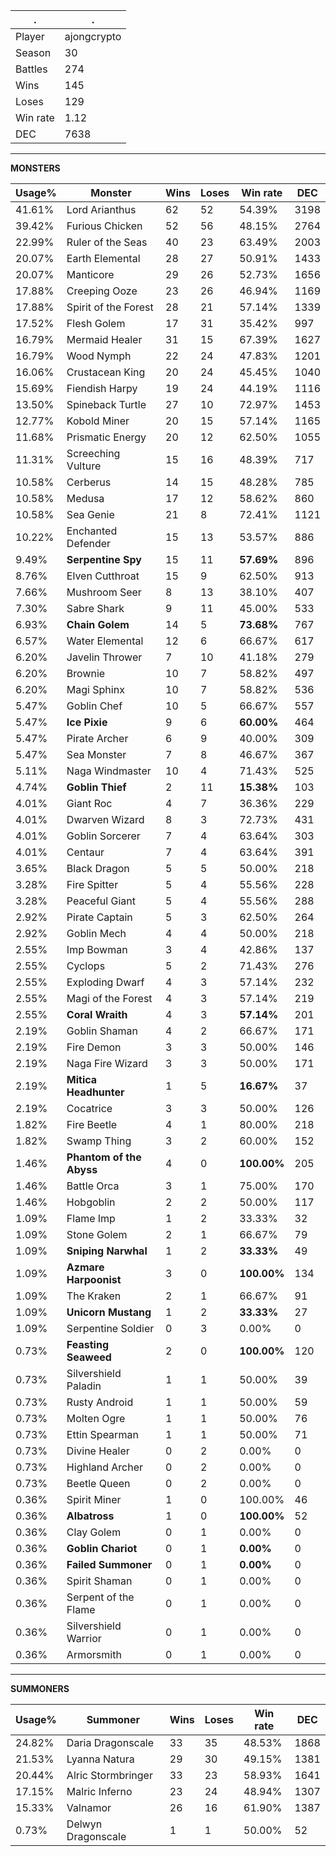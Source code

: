 .|.
|-|-
Player|ajongcrypto
Season|30
Battles|274
Wins|145
Loses|129
Win rate|1.12
DEC|7638

---
**MONSTERS**

Usage%|Monster|Wins|Loses|Win rate|DEC|
-|-|-|-|-|-|
41.61%|Lord Arianthus|62|52|54.39%|3198|
39.42%|Furious Chicken|52|56|48.15%|2764|
22.99%|Ruler of the Seas|40|23|63.49%|2003|
20.07%|Earth Elemental|28|27|50.91%|1433|
20.07%|Manticore|29|26|52.73%|1656|
17.88%|Creeping Ooze|23|26|46.94%|1169|
17.88%|Spirit of the Forest|28|21|57.14%|1339|
17.52%|Flesh Golem|17|31|35.42%|997|
16.79%|Mermaid Healer|31|15|67.39%|1627|
16.79%|Wood Nymph|22|24|47.83%|1201|
16.06%|Crustacean King|20|24|45.45%|1040|
15.69%|Fiendish Harpy|19|24|44.19%|1116|
13.50%|Spineback Turtle|27|10|72.97%|1453|
12.77%|Kobold Miner|20|15|57.14%|1165|
11.68%|Prismatic Energy|20|12|62.50%|1055|
11.31%|Screeching Vulture|15|16|48.39%|717|
10.58%|Cerberus|14|15|48.28%|785|
10.58%|Medusa|17|12|58.62%|860|
10.58%|Sea Genie|21|8|72.41%|1121|
10.22%|Enchanted Defender|15|13|53.57%|886|
9.49%|**Serpentine Spy**|15|11|**57.69%**|896|
8.76%|Elven Cutthroat|15|9|62.50%|913|
7.66%|Mushroom Seer|8|13|38.10%|407|
7.30%|Sabre Shark|9|11|45.00%|533|
6.93%|**Chain Golem**|14|5|**73.68%**|767|
6.57%|Water Elemental|12|6|66.67%|617|
6.20%|Javelin Thrower|7|10|41.18%|279|
6.20%|Brownie|10|7|58.82%|497|
6.20%|Magi Sphinx|10|7|58.82%|536|
5.47%|Goblin Chef|10|5|66.67%|557|
5.47%|**Ice Pixie**|9|6|**60.00%**|464|
5.47%|Pirate Archer|6|9|40.00%|309|
5.47%|Sea Monster|7|8|46.67%|367|
5.11%|Naga Windmaster|10|4|71.43%|525|
4.74%|**Goblin Thief**|2|11|**15.38%**|103|
4.01%|Giant Roc|4|7|36.36%|229|
4.01%|Dwarven Wizard|8|3|72.73%|431|
4.01%|Goblin Sorcerer|7|4|63.64%|303|
4.01%|Centaur|7|4|63.64%|391|
3.65%|Black Dragon|5|5|50.00%|218|
3.28%|Fire Spitter|5|4|55.56%|228|
3.28%|Peaceful Giant|5|4|55.56%|288|
2.92%|Pirate Captain|5|3|62.50%|264|
2.92%|Goblin Mech|4|4|50.00%|218|
2.55%|Imp Bowman|3|4|42.86%|137|
2.55%|Cyclops|5|2|71.43%|276|
2.55%|Exploding Dwarf|4|3|57.14%|232|
2.55%|Magi of the Forest|4|3|57.14%|219|
2.55%|**Coral Wraith**|4|3|**57.14%**|201|
2.19%|Goblin Shaman|4|2|66.67%|171|
2.19%|Fire Demon|3|3|50.00%|146|
2.19%|Naga Fire Wizard|3|3|50.00%|171|
2.19%|**Mitica Headhunter**|1|5|**16.67%**|37|
2.19%|Cocatrice|3|3|50.00%|126|
1.82%|Fire Beetle|4|1|80.00%|218|
1.82%|Swamp Thing|3|2|60.00%|152|
1.46%|**Phantom of the Abyss**|4|0|**100.00%**|205|
1.46%|Battle Orca|3|1|75.00%|170|
1.46%|Hobgoblin|2|2|50.00%|117|
1.09%|Flame Imp|1|2|33.33%|32|
1.09%|Stone Golem|2|1|66.67%|79|
1.09%|**Sniping Narwhal**|1|2|**33.33%**|49|
1.09%|**Azmare Harpoonist**|3|0|**100.00%**|134|
1.09%|The Kraken|2|1|66.67%|91|
1.09%|**Unicorn Mustang**|1|2|**33.33%**|27|
1.09%|Serpentine Soldier|0|3|0.00%|0|
0.73%|**Feasting Seaweed**|2|0|**100.00%**|120|
0.73%|Silvershield Paladin|1|1|50.00%|39|
0.73%|Rusty Android|1|1|50.00%|59|
0.73%|Molten Ogre|1|1|50.00%|76|
0.73%|Ettin Spearman|1|1|50.00%|71|
0.73%|Divine Healer|0|2|0.00%|0|
0.73%|Highland Archer|0|2|0.00%|0|
0.73%|Beetle Queen|0|2|0.00%|0|
0.36%|Spirit Miner|1|0|100.00%|46|
0.36%|**Albatross**|1|0|**100.00%**|52|
0.36%|Clay Golem|0|1|0.00%|0|
0.36%|**Goblin Chariot**|0|1|**0.00%**|0|
0.36%|**Failed Summoner**|0|1|**0.00%**|0|
0.36%|Spirit Shaman|0|1|0.00%|0|
0.36%|Serpent of the Flame|0|1|0.00%|0|
0.36%|Silvershield Warrior|0|1|0.00%|0|
0.36%|Armorsmith|0|1|0.00%|0|

---
**SUMMONERS**

Usage%|Summoner|Wins|Loses|Win rate|DEC|
-|-|-|-|-|-|
24.82%|Daria Dragonscale|33|35|48.53%|1868|
21.53%|Lyanna Natura|29|30|49.15%|1381|
20.44%|Alric Stormbringer|33|23|58.93%|1641|
17.15%|Malric Inferno|23|24|48.94%|1307|
15.33%|Valnamor|26|16|61.90%|1387|
0.73%|Delwyn Dragonscale|1|1|50.00%|52|
